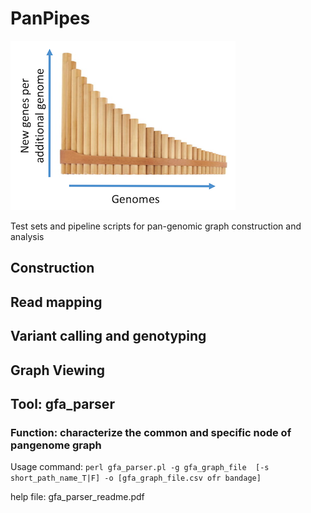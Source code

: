 # PanPipes
![PanPipes Logo](/pics/logo.png)

Test sets and pipeline scripts for pan-genomic graph construction and analysis

## Construction

## Read mapping

## Variant calling and genotyping


## Graph Viewing

## Tool: gfa_parser
### Function: characterize the common and specific node of pangenome graph 
Usage command: 
`perl gfa_parser.pl -g gfa_graph_file  [-s short_path_name_T|F] -o [gfa_graph_file.csv ofr bandage]`

help file:  gfa_parser_readme.pdf
